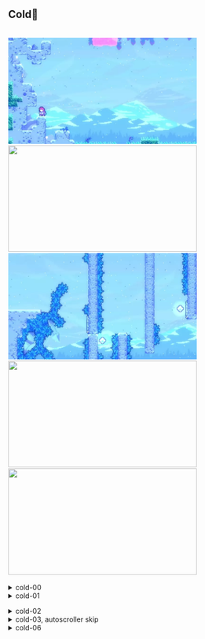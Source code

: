 ## Cold🥶
  \
 <img src="https://github.com/wpxtmvpsxm/glyph/blob/main/images/Cold-1.webp" width="384" height="216"/>
 <img src="https://github.com/wpxtmvpsxm/glyph/blob/main/images/Cold-2.webp" width="384" height="216"/>
 <img src="https://github.com/wpxtmvpsxm/glyph/blob/main/images/Cold-3.webp" width="384" height="216"/>
 <img src="https://github.com/wpxtmvpsxm/glyph/blob/main/images/Cold-newass.webp" width="384" height="216"/>
 <img src="https://github.com/wpxtmvpsxm/glyph/blob/main/images/Cold-5.webp" width="384" height="216"/>

   <details>
   <summary>cold-00</summary>
      
   ![gif](https://github.com/wpxtmvpsxm/glyph/blob/main/images/Cold-1.webp)
   \
note: cold-14 is better for debug warping   
  
  Do a tiny wallboost to line up the first wallbounce, otherwise do a wallkick, updash and climbjump. For the second wallbounce, jump as late as possible to get maximum height on the 3rd wallbounce. If you miss it, you can wallboost (like how you would neutral jump) to easily get around the ledge without a dash.  
  You can retry for the deathwarp as soon as you go through the portal.
 </details>
 
   <details>
  <summary>cold-01</summary>
  
   ![gif](https://github.com/wpxtmvpsxm/glyph/blob/main/images/Cold-2.webp)  
   \
  ![gif](https://github.com/wpxtmvpsxm/glyph/blob/main/images/Cold-2B.webp)  
   \
  Hopefully the center camera view makes it clear what you should do here. Try not to activate the righthand block if possible. Upleft demo should make this more lenient. 
    </details>
 
   <details>
   <summary>cold-02</summary>
      
   ![gif](https://github.com/wpxtmvpsxm/glyph/blob/main/images/Cold-3.webp)
 
  \
   ![cue](https://i.imgur.com/du4jb44.png)
  
Tap jump for the wavedash and aim to wavedash on the centre of the falling block. You can only wallkick after you uncrouch from the diag demo, but it's very consistent if you are far left enough on left dash through the dash crystal. Use leniency pixels on the final wallbounce if you need to.
</details>
 
   <details>
   <summary>cold-03, autoscroller skip</summary>
     
   ![gif](https://github.com/wpxtmvpsxm/glyph/blob/main/images/Cold-newass.webp)
  
  Hold onto the first block for a split second before wallkicking to do the demohyper. Wallboosts are essential for the lenient version, less essential for the cornerkick version (faster).
   \
  More lenient version of this skip below, loses about a second total
   ![gif](https://github.com/wpxtmvpsxm/glyph/blob/main/images/Cold-4.webp)
  
 </details>
 
   <details>
     
   <summary>cold-06</summary>
      
   ![gif](https://github.com/wpxtmvpsxm/glyph/blob/main/images/Cold-5.webp)
   \
   Don't buffer jump on the 'spike climbjump' to make it a lot kinder with regards to how long you hold jump for. The wallboost after the wallbounce is nice but non-essential. On death, a demohyper makes bonking at the start much easier.
  </details>
